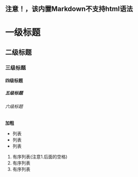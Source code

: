 ﻿## 注意！，该内置Markdown不支持html语法     
# 一级标题
## 二级标题
### 三级标题
#### 四级标题
##### 五级标题
###### 六级标题  
**加粗**
+ 列表
+ 列表
+ 列表
1. 有序列表(注意1.后面的空格)
2. 有序列表
3. 有序列表

